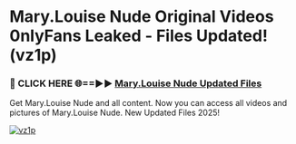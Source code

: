 # Mary.Louise Nude Original Videos 0nlyFans Leaked - Files Updated! (vz1p)

<h3>🔴 CLICK HERE 🌐==►► <a href="https://tinyurl.com/y5r63du9" rel="nofollow">Mary.Louise Nude Updated Files</a></h3>

Get Mary.Louise Nude and all content. Now you can access all videos and pictures of Mary.Louise Nude. New Updated Files 2025!

[![vz1p](https://i.imgur.com/UVo9nyh.gif)](https://tinyurl.com/y5r63du9)